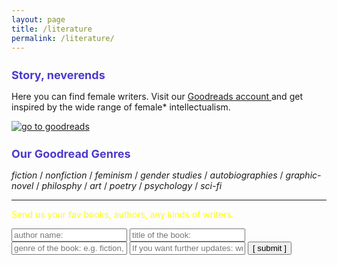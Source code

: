 ```yaml
---
layout: page
title: /literature
permalink: /literature/
---
```

<style>
    .contents {
        background-color: #FF9C01; 
    }
    h2 {color:#4C39CA; font-size: 18px; 
    }
    
  </style>
  
<div id = "contents">
<h2> Story, neverends </h2>
Here you can find female writers. Visit our <a href="https://www.goodreads.com/user/show/104617976-commaneverends" target="_blank"> Goodreads account </a> and get inspired by the wide range of female* intellectualism.

<a href="https://www.goodreads.com/user/show/104617976-commaneverends" target="_blank">![](https://images.gr-assets.com/doodles/1572984560i/9.svg "go to goodreads")</a> 

<h2>Our Goodread Genres</h2>
<em>fiction</em> / <em>nonfiction</em> / <em>feminism</em> / <em>gender studies</em> / <em>autobiographies</em> / <em>graphic-novel</em> / <em>philosphy</em> / <em>art</em> / <em>poetry</em> / <em>psychology</em> / <em>sci-fi</em>
&nbsp;
</div>

---
         
<font color='yellow'> Send us your fav books, authors, any kinds of writers. </font> 

<script data-cfasync="false" type="text/javascript" src="form-submission-handler.js"></script>

<form class="gform" method="POST" id="car_request_form" role="form" action="https://script.google.com/macros/s/AKfycbxZYxmzxIl79dR-rQUCo9aGwTDu6YRiD4gfXFWv5w/exec" target="after" onsubmit="close()">
  
<form>
  <input type="text" id="name" name="authorname" placeholder="author name:" autocomplete="off">
  <input type="text" id="title" name="booktitle" placeholder="title of the book:" autocomplete="off">
  <input type="text" id="genre" name="bookgenre" placeholder="genre of the book: e.g. fiction, nonfiction, feminism, gender studies, autobiographies, graphic-novel, philosphy, art, poetry, psychology, sci-fi, other" autocomplete="off">
  <input type="text" id="email" name="subscription" placeholder="If you want further updates: write your email address here" autocomplete="off">  
  <input type="submit" value="[ submit ]" onclick="displayThanks()">  
 
</form>

<iframe id="after" name="after" frameborder="0" onmousewheel="" width="100%" height="0.1" style="background: transparent; border: none;">
</iframe>

<div style="display:none" class="thanks_message">
<span id="span_thanks"> Thanks for your support. See you again! </span>
</div>

<script>
function close() {
    document.querySelector('#after').addEventListener('load', function() {
        window.close();
    });
  }
function displayThanks() {
   var span_Text = document.getElementById("span_thanks").innerText;
   alert (span_Text);
}
</script>
